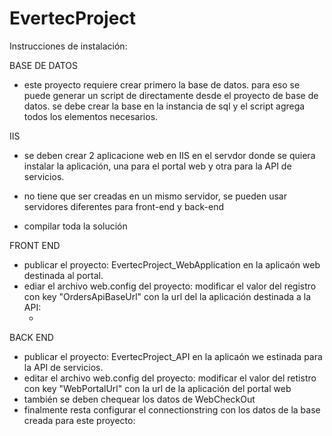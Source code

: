 # EvertecProject

Instrucciones de instalación:

BASE DE DATOS
- este proyecto requiere crear primero la base de datos.
	para eso se puede generar un script de directamente desde el proyecto de base de datos.
	se debe crear la base en la instancia de sql y el script agrega todos los elementos necesarios.
	

IIS
- se deben crear 2 aplicacione web en IIS en el servdor donde se quiera instalar la aplicación, una para el portal web y otra para la API de servicios.
- no tiene que ser creadas en un mismo servidor, se pueden usar servidores diferentes para front-end y back-end


- compilar toda la solución

FRONT END
- publicar el proyecto: EvertecProject_WebApplication en la aplicaón web destinada al portal.
- ediar el archivo web.config del proyecto: modificar el valor del registro con key "OrdersApiBaseUrl" con la url del la aplicación destinada a la API:
    - <add key="OrdersApiBaseUrl" value="http://{{servdor}}:{{puerto}}/{{nombre de aplición}}/API/"/>


BACK END
- publicar el proyecto: EvertecProject_API en la aplicaón we estinada para la API de servicios.
- editar el archivo web.config del proyecto: modificar el valor del retistro con key "WebPortalUrl" con la url de la aplicación del portal web
    <add key="WebPortalUrl" value="http://{{servdor}}:{{puerto}}/{{nombre de aplición}}/pages/OrderStatus.aspx?orderId={0}"/>
- también se deben chequear los datos de WebCheckOut
    <add key="Login" value="6dd490faf9cb87a9862245da41170ff2" />
    <add key="TranKey" value="024h1IlD" />
    <add key="WebCheckOutUrl" value="https://test.placetopay.com/redirection/" />
- finalmente resta configurar el connectionstring con los datos de la base creada para este proyecto:
    <add name="Orders" connectionString="server={{servidor}};database={{database name}};Integrated Security=True" providerName="System.Data.SqlClient" />


